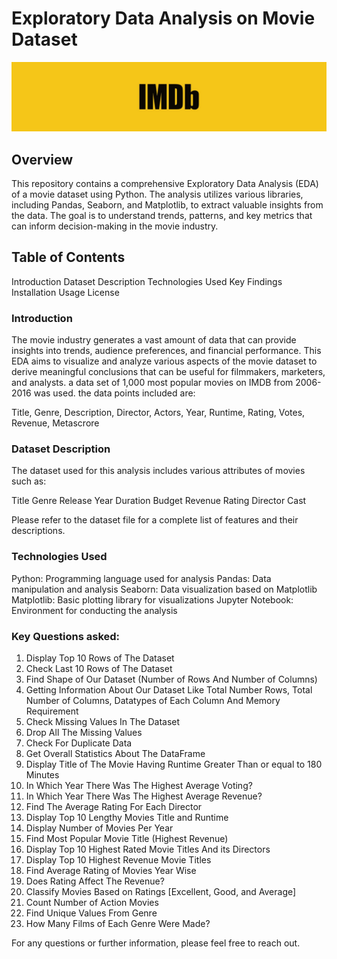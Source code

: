 # Exploratory Data Analysis on Movie Dataset
![image alt](https://github.com/SumitSagarG/Python-Data-Analysis-Project/blob/main/IMDb_BrandBanner_1920x425.jpg?raw=true)

## Overview


This repository contains a comprehensive Exploratory Data Analysis (EDA) of a movie dataset using Python. The analysis utilizes various libraries, including Pandas, Seaborn, and Matplotlib, to extract valuable insights from the data. The goal is to understand trends, patterns, and key metrics that can inform decision-making in the movie industry.

## Table of Contents

Introduction
Dataset Description
Technologies Used
Key Findings
Installation
Usage
License


### Introduction
The movie industry generates a vast amount of data that can provide insights into trends, audience preferences, and financial performance. This EDA aims to visualize and analyze various aspects of the movie dataset to derive meaningful conclusions that can be useful for filmmakers, marketers, and analysts.
a data set of 1,000 most popular movies on IMDB from 2006-2016 was used. the data points included are:

Title, Genre, Description, Director, Actors, Year, Runtime, Rating, Votes, Revenue, Metascrore


### Dataset Description
The dataset used for this analysis includes various attributes of movies such as:

Title
Genre
Release Year
Duration
Budget
Revenue
Rating
Director
Cast

Please refer to the dataset file for a complete list of features and their descriptions.

### Technologies Used
Python: Programming language used for analysis
Pandas: Data manipulation and analysis
Seaborn: Data visualization based on Matplotlib
Matplotlib: Basic plotting library for visualizations
Jupyter Notebook: Environment for conducting the analysis


### Key Questions asked:

1. Display Top 10 Rows of The Dataset
2. Check Last 10 Rows of The Dataset
3. Find Shape of Our Dataset (Number of Rows And Number of Columns)
4. Getting Information About Our Dataset Like Total Number Rows, Total Number of Columns, Datatypes of Each Column And Memory Requirement
5. Check Missing Values In The Dataset
6. Drop All The  Missing Values
7. Check For Duplicate Data
8. Get Overall Statistics About The DataFrame
9. Display Title of The Movie Having Runtime Greater Than or equal to 180 Minutes
10. In Which Year There Was The Highest Average Voting?
11. In Which Year There Was The Highest Average Revenue?
12. Find The Average Rating For Each Director
13. Display Top 10 Lengthy Movies Title and Runtime
14. Display Number of Movies Per Year
15. Find Most Popular Movie Title (Highest Revenue)
16. Display Top 10 Highest Rated Movie Titles And its Directors
17. Display Top 10 Highest Revenue Movie Titles
18.  Find Average Rating of Movies Year Wise
19. Does Rating Affect The Revenue?
20. Classify Movies Based on Ratings [Excellent, Good, and Average]
21. Count Number of Action Movies
22. Find Unique Values From Genre 
23. How Many Films of Each Genre Were Made?



For any questions or further information, please feel free to reach out.
